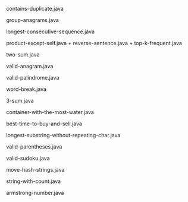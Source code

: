 contains-duplicate.java

group-anagrams.java

longest-consecutive-sequence.java

product-except-self.java
+
reverse-sentence.java
+
top-k-frequent.java

two-sum.java

valid-anagram.java

valid-palindrome.java

word-break.java

3-sum.java

container-with-the-most-water.java

best-time-to-buy-and-sell.java

longest-substring-without-repeating-char.java

valid-parentheses.java

valid-sudoku.java

move-hash-strings.java

string-with-count.java

armstrong-number.java